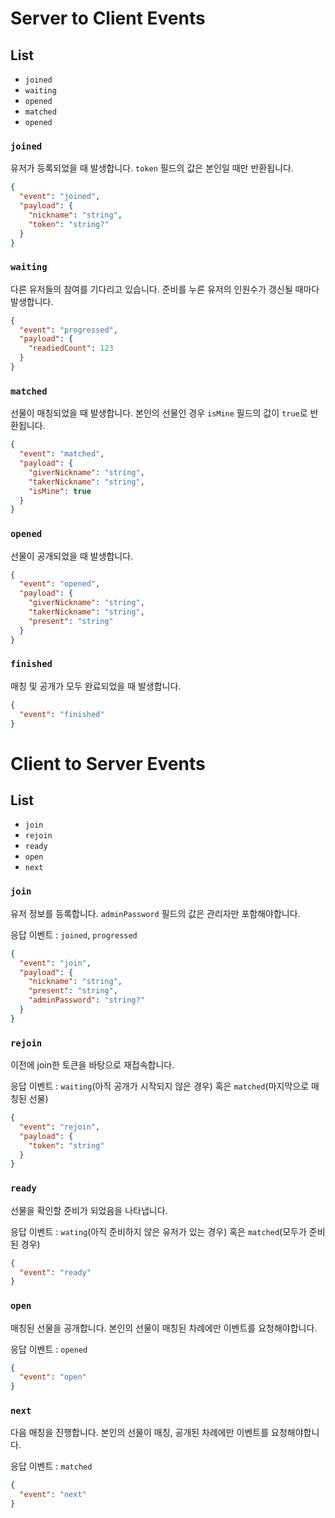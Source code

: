 # Server to Client Events
## List

- `joined`
- `waiting`
- `opened`
- `matched`
- `opened`

### `joined`

유저가 등록되었을 때 발생합니다. `token` 필드의 값은 본인일 때만 반환됩니다.

```json
{
  "event": "joined",
  "payload": {
    "nickname": "string",
    "token": "string?"
  }
}
```

### `waiting`

다른 유저들의 참여를 기다리고 있습니다. 준비를 누른 유저의 인원수가 갱신될 때마다 발생합니다.

```json
{
  "event": "progressed",
  "payload": {
    "readiedCount": 123
  }
}
```

### `matched`

선물이 매칭되었을 때 발생합니다. 본인의 선물인 경우 `isMine` 필드의 값이 `true`로 반환됩니다.

```json
{
  "event": "matched",
  "payload": {
    "giverNickname": "string",
    "takerNickname": "string",
    "isMine": true
  }
}
```

### `opened`

선물이 공개되었을 때 발생합니다.

```json
{
  "event": "opened",
  "payload": {
    "giverNickname": "string",
    "takerNickname": "string",
    "present": "string"
  }
}
```

### `finished`

매칭 및 공개가 모두 완료되었을 때 발생합니다.

```json
{
  "event": "finished"
}
```

# Client to Server Events
## List

- `join`
- `rejoin`
- `ready`
- `open`
- `next`

### `join`

유저 정보를 등록합니다. `adminPassword` 필드의 값은 관리자만 포함해야합니다.

응답 이벤트 : `joined`, `progressed`

```json
{
  "event": "join",
  "payload": {
    "nickname": "string",
    "present": "string",
    "adminPassword": "string?"
  }
}
```

### `rejoin`

이전에 join한 토큰을 바탕으로 재접속합니다.

응답 이벤트 : `waiting`(아직 공개가 시작되지 않은 경우) 혹은 `matched`(마지막으로 매칭된 선물)

```json
{
  "event": "rejoin",
  "payload": {
    "token": "string"
  }
}
```

### `ready`

선물을 확인할 준비가 되었음을 나타냅니다.

응답 이벤트 : `wating`(아직 준비하지 않은 유저가 있는 경우) 혹은 `matched`(모두가 준비 된 경우)

```json
{
  "event": "ready"
}
```

### `open`

매칭된 선물을 공개합니다. 본인의 선물이 매칭된 차례에만 이벤트를 요청해야합니다.

응답 이벤트 : `opened`

```json
{
  "event": "open"
}
```

### `next`

다음 매칭을 진행합니다. 본인의 선물이 매칭, 공개된 차례에만 이벤트를 요청해야합니다.

응답 이벤트 : `matched`

```json
{
  "event": "next"
}
```
